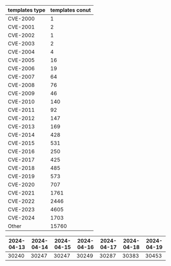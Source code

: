 | templates type | templates conut | 
| --- | --- | 
| CVE-2000 | 1 |
| CVE-2001 | 2 |
| CVE-2002 | 1 |
| CVE-2003 | 2 |
| CVE-2004 | 4 |
| CVE-2005 | 16 |
| CVE-2006 | 19 |
| CVE-2007 | 64 |
| CVE-2008 | 76 |
| CVE-2009 | 46 |
| CVE-2010 | 140 |
| CVE-2011 | 92 |
| CVE-2012 | 147 |
| CVE-2013 | 169 |
| CVE-2014 | 428 |
| CVE-2015 | 531 |
| CVE-2016 | 250 |
| CVE-2017 | 425 |
| CVE-2018 | 485 |
| CVE-2019 | 573 |
| CVE-2020 | 707 |
| CVE-2021 | 1761 |
| CVE-2022 | 2446 |
| CVE-2023 | 4605 |
| CVE-2024 | 1703 |
| Other | 15760 |


|2024-04-13 | 2024-04-14 | 2024-04-15 | 2024-04-16 | 2024-04-17 | 2024-04-18 | 2024-04-19|
|--- | ------ | ------ | ------ | ------ | ------ | ---|
|30240 | 30247 | 30247 | 30249 | 30287 | 30383 | 30453|
